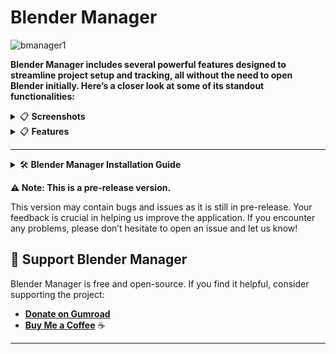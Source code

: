 # Blender Manager

![bmanager1](https://github.com/user-attachments/assets/8f9f6104-29c1-405b-b0f4-9516470f7231)


**Blender Manager includes several powerful features designed to streamline project setup and tracking, all without the need to open Blender initially. Here’s a closer look at some of its standout functionalities:**


<details>
<summary>📋 <strong>Screenshots</strong></summary>

   
![900x](https://github.com/user-attachments/assets/899f9f7a-251e-4e2e-90fd-59d319db9449)

Selected Font: SimHei


**the following are old version of gui**

![Screenshot 1](https://github.com/user-attachments/assets/2b12f8dd-0f75-4cbc-9e41-2e06c2e4d84f)

![Screenshot 2](https://github.com/user-attachments/assets/858fc794-03aa-4eb5-ad2a-1b7cf37e190d)

![Screenshot 3](https://github.com/user-attachments/assets/de9b55eb-8168-42fa-8e6b-e411814e5df4)

![Screenshot 4](https://github.com/user-attachments/assets/f7a2702f-5fc5-4342-9177-0732b2542ecf)

![Screenshot 5](https://github.com/user-attachments/assets/ac5dc13a-f6f0-4ef5-be29-7ee10942ed65)

![Screenshot 6](https://github.com/user-attachments/assets/6044471e-f884-4889-8bbc-8685516d2387)

![Screenshot 7](https://github.com/user-attachments/assets/3cbeb936-7237-4627-a2f5-aca87b28ba60)

![Screenshot 8](https://github.com/user-attachments/assets/dd77a7f1-e258-4784-9ae8-8adb5716a658)

![Screenshot 9](https://github.com/user-attachments/assets/26b5529a-b66a-4f06-bdf6-0dfd153ab3ae)

</details>

<details>
<summary>📋 <strong>Features</strong></summary>

### 1. **Project Time Tracking**
Blender Manager automatically tracks the time spent on each project, giving users a clear view of their work hours. This feature is integrated directly into the **Recent Projects** section, displaying the total time spent on a project. Users can monitor their productivity and get a detailed breakdown of working hours for each project, making it an excellent tool for both personal time management and client billing.

### 2. **Recent Projects Overview**
The **Recent Projects** feature provides a convenient list of previously opened Blender files, showing key details such as the project name, last opened date, and file path. Users can easily access their most recent work without manually searching through directories, enhancing workflow efficiency by allowing them to quickly resume their work from where they left off.

### 3. **Comprehensive Project Creation**
Blender Manager offers an advanced **Create Project** tool that allows users to set up their project environment without launching Blender. This includes:

- **Reference Images Setup**: Import reference images for multiple views (front, back, left, right, top, and bottom) to ensure all necessary reference materials are organized and ready for modeling.
- **Base Mesh Selection**: Choose a base mesh from a predefined list or add your own custom base meshes for a quick start with pre-configured models.
- **Scene Configuration**: Predefine scene elements such as adding a camera and lights, and configure autosave options for immediate work upon opening the project in Blender.

### 4. **Auto Update**
Includes an **Auto Update** feature, ensuring both the Blender application and Blender Manager itself are always up to date. The app automatically checks for the latest releases and offers a simple one-click update option.

### 5. **Customizable GUI**
The user interface is highly customizable. Users can choose from a variety of themes, adjust font sizes, and control the transparency of the app, allowing for a personalized and comfortable experience.

### 6. **Seamless Version Control**
Manage multiple Blender versions effortlessly. Install any version you need, switch between them, or set a specific version as the **Main Launch Version**.

### 7. **Multi-Platform Support (In Progress)**
Currently optimized for Windows, with plans to expand full compatibility to macOS and Linux in future releases.

### 8. **Addon Management**
Provides an intuitive **Addon Management** tab to handle Blender addons efficiently. Key features include:

- **Addon List Display**
- **Addon Installation and Removal**
- **Compatibility Check**
- **Search Functionality**
- **File Path Access**

### 9. **Project Management**
Offers comprehensive tools for organizing and handling Blender projects:

- **Project List Overview**
- **Quick Actions**
- **File Path Navigation**
- **Search Bar**

### 10. **Render Management**
Makes it easy to handle rendered files directly within the app:

- **Render List**
- **Preview Capability**
- **File Operations**
- **Render Notes**

### 11. **Logs Tab**
Provides real-time feedback and diagnostic information:

- **Initialization Feedback**
- **Process Tracking**
- **Error and Warning Reporting**
- **Success Messages**

### 12. **Settings Tab**
Gives users full control over the application's appearance and behavior:

- **Appearance Settings**: Themes, font customization, transparency control.
- **General Settings**: Auto update, launch on startup, run in background, addon setup, change launch folder, download chunk size multiplier.
- **Reset and Maintenance Options**: Reset all data, delete Blender versions, reset to defaults.

</details>

---

<details>
<summary>🛠️ <strong>Blender Manager Installation Guide</strong></summary>

Follow these steps to install and set up Blender Manager on your system.

---

### **Step 1: Download and Extract the ZIP File**

1. **Download the Blender Manager ZIP file**  
   📥 [**Download Latest Release**](https://github.com/verlorengest/BlenderManager/releases)

2. **Extract the ZIP file** to a location of your choice:
   - Right-click the ZIP file and select **"Extract All"** or use a tool like **WinRAR** or **7-Zip**.
   - After extraction, you’ll find a folder named **"BlenderManager"**.

---

### **Step 2: Launch Blender Manager**

1. Open the **BlenderManager** folder.
2. Double-click on **`blender_manager.exe`** to start the application.
   - If a security prompt appears, click **"Run Anyway"**.

---

### **Step 3: Setup the Blender Addon**

1. Ensure **Blender is already installed** on your system.
2. Open Blender Manager and go to the **Settings** tab.
3. Click the **"Setup Addon"** button.
   - The application will automatically detect all installed Blender versions and install the addon.
4. Wait for the process to complete. A confirmation message will appear once the addon is successfully installed.

---

### **Step 4: Verify the Addon Installation**

1. Launch **Blender**.
2. Navigate to **Edit** > **Preferences** > **Add-ons**.
3. In the search bar, type **"Blender Manager"**.
4. Ensure the addon is enabled (checkbox is checked).
5. Restart Blender for the changes to take effect.

---

### 🎉 **You're All Set!**

Blender Manager is now installed and ready to enhance your Blender workflow. Enjoy streamlined project management and efficient tool integration!

---


# How to Run BlenderManager from Source

Follow the instructions below to clone, set up, and run **BlenderManager** from the source code. Ensure you have Python installed on your system (version 3.10 or higher is recommended).

---

## Prerequisites

1. **Python Installation**: Ensure Python 3.10+ is installed and added to your system's PATH. You can download Python from the [official Python website](https://www.python.org/downloads/).

2. **Git Installation**: Ensure Git is installed on your system. You can download Git from [here](https://git-scm.com/downloads).

---

## Steps to Run the Project

### Step 1: Clone the Repository
Use the following command to clone the BlenderManager repository to your local machine:
```bash
git clone https://github.com/verlorengest/BlenderManager.git
```

Navigate to the project directory:
```bash
cd BlenderManager
```

### Step 2: Install Dependencies
Create a virtual environment (optional but recommended):
```bash
python -m venv venv
```

Activate the virtual environment:
- **Windows**:
  ```bash
  venv\Scripts\activate
  ```
- **macOS/Linux**:
  ```bash
  source venv/bin/activate
  ```

Install the required dependencies:
```bash
pip install -r requirements.txt
```

### Step 3: Run BlenderManager
Run the application using the following command:
```bash
python blender_manager.py
```

---

## Additional Notes
- Ensure you have **Blender** installed or configure the application to detect an existing Blender installation. If Blender is not installed, the app will prompt you to install it.
- The application may require elevated permissions to access certain directories or system settings, depending on your operating system.
- For further assistance or issues, please open a ticket on the [GitHub Issues Page](https://github.com/verlorengest/BlenderManager/issues).

---



</details>




**⚠️ Note: This is a pre-release version.**

This version may contain bugs and issues as it is still in pre-release. Your feedback is crucial in helping us improve the application. If you encounter any problems, please don’t hesitate to open an issue and let us know!


## 💖 Support Blender Manager

Blender Manager is free and open-source. If you find it helpful, consider supporting the project:

- [**Donate on Gumroad**](https://verlorengest.gumroad.com/l/blendermanager)  
- [**Buy Me a Coffee**](https://buymeacoffee.com/verlorengest) ☕


---
